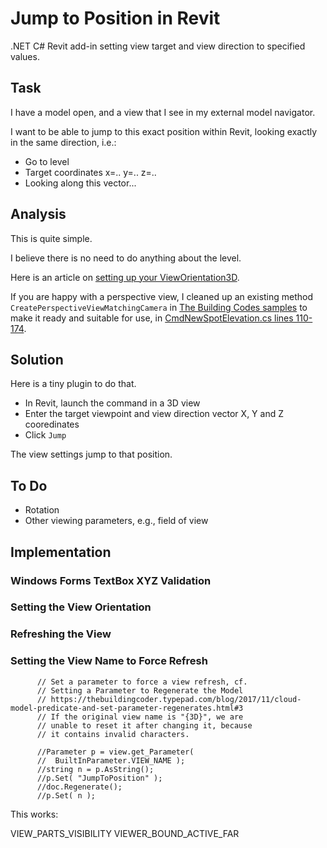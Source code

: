 # Jump to Position in Revit

.NET C# Revit add-in setting view target and view direction to specified values.

## Task

I have a model open, and a view that I see in my external model navigator.

I want to be able to jump to this exact position within Revit, looking exactly in the same direction, i.e.:

- Go to level
- Target coordinates x=.. y=.. z=..
- Looking along this vector...

## Analysis

This is quite simple.

I believe there is no need to do anything about the level.

Here is an article
on [setting up your ViewOrientation3D](http://thebuildingcoder.typepad.com/blog/2013/04/setting-up-your-vieworientation3d.html).

If you are happy with a perspective view, I cleaned up an existing method `CreatePerspectiveViewMatchingCamera`
in [The Building Codes samples](https://github.com/jeremytammik/the_building_coder_samples) to
make it ready and suitable for use,
in [CmdNewSpotElevation.cs lines 110-174](https://github.com/jeremytammik/the_building_coder_samples/blob/master/BuildingCoder/BuildingCoder/CmdNewSpotElevation.cs#L110-L174).

## Solution

Here is a tiny plugin to do that.

- In Revit, launch the command in a 3D view
- Enter the target viewpoint and view direction vector X, Y and Z cooredinates
- Click `Jump`

The view settings jump to that position.

## To Do

- Rotation
- Other viewing parameters, e.g., field of view

## Implementation

### Windows Forms TextBox XYZ Validation

### Setting the View Orientation

### Refreshing the View

### Setting the View Name to Force Refresh

          // Set a parameter to force a view refresh, cf.
          // Setting a Parameter to Regenerate the Model
          // https://thebuildingcoder.typepad.com/blog/2017/11/cloud-model-predicate-and-set-parameter-regenerates.html#3
          // If the original view name is "{3D}", we are
          // unable to reset it after changing it, because 
          // it contains invalid characters.

          //Parameter p = view.get_Parameter( 
          //  BuiltInParameter.VIEW_NAME );
          //string n = p.AsString();
          //p.Set( "JumpToPosition" );
          //doc.Regenerate();
          //p.Set( n );
This works:

VIEW_PARTS_VISIBILITY
VIEWER_BOUND_ACTIVE_FAR
